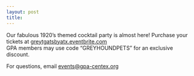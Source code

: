 ```yaml
---
layout: post
title:
---
```


Our fabulous 1920’s themed cocktail party is almost here!  Purchase your tickets at
[greytgatsbyatx.eventbrite.com](http://greytgatsbyatx.eventbrite.com)
<br>GPA members may use code “GREYHOUNDPETS”  for an exclusive discount.

For questions, email [events@gpa-centex.org](mailto:events@gpa-centex.org)
